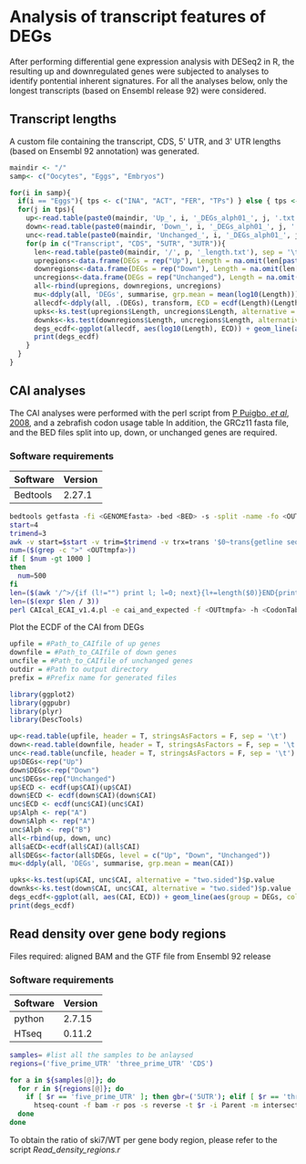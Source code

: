 # Analysis of transcript features of DEGs

After performing differential gene expression analysis with DESeq2 in R, the resulting up and downregulated genes were subjected to analyses to identify pontential inherent signatures.
For all the analyses below, only the longest transcripts (based on Ensembl release 92) were considered.


## Transcript lengths

A custom file containing the transcript, CDS, 5' UTR, and 3' UTR lengths (based on Ensembl 92 annotation) was generated.

```r
maindir <- "/"
samp<- c("Oocytes", "Eggs", "Embryos")

for(i in samp){
  if(i == "Eggs"){ tps <- c("INA", "ACT", "FER", "TPs") } else { tps <- c(paste0("T", 1:4), "TPs") }
  for(j in tps){  
    up<-read.table(paste0(maindir, 'Up_', i, '_DEGs_alph01_', j, '.txt'), header = T, stringsAsFactors = F, sep = '\t')[,1]
    down<-read.table(paste0(maindir, 'Down_', i, '_DEGs_alph01_', j, '.txt'), header = T, stringsAsFactors = F, sep = '\t')[,1]
    unc<-read.table(paste0(maindir, 'Unchanged_', i, '_DEGs_alph01_', j, '.txt'), header = T, stringsAsFactors = F, sep = '\t')[,1]
    for(p in c("Transcript", "CDS", "5UTR", "3UTR")){
      len<-read.table(paste0(maindir, '/', p, '_length.txt'), sep = '\t', stringsAsFactors = F, row.names = 1, header = T)
      upregions<-data.frame(DEGs = rep("Up"), Length = na.omit(len[paste0("gene:", up),2]), Alph = rep("A"))
      downregions<-data.frame(DEGs = rep("Down"), Length = na.omit(len[paste0("gene:", down),2]), Alph = rep("A"))
      uncregions<-data.frame(DEGs = rep("Unchanged"), Length = na.omit(len[paste0("gene:", unc),2]), Alph = rep("B"))
      all<-rbind(upregions, downregions, uncregions)
      mu<-ddply(all, 'DEGs', summarise, grp.mean = mean(log10(Length)))
      allecdf<-ddply(all, .(DEGs), transform, ECD = ecdf(Length)(Length))
      upks<-ks.test(upregions$Length, uncregions$Length, alternative = "two.sided")$p.value
      downks<-ks.test(downregions$Length, uncregions$Length, alternative = "two.sided")$p.value
      degs_ecdf<-ggplot(allecdf, aes(log10(Length), ECD)) + geom_line(aes(group = DEGs, col = DEGs), size = 1.5) + scale_colour_manual(values = c("darkorange", "deepskyblue3", "grey45")) + annotate("text", x= min(log10(allecdf$Length))+0.3, y = c(0.98, 0.95), label = c(paste("p = ", upks), paste("p = ", downks)), col = c("darkorange","deepskyblue3"))
      print(degs_ecdf)
    }
  }
}
```

## CAI analyses

The CAI analyses were performed with the perl script from [P Puigbo, _et al_, 2008](https://biologydirect.biomedcentral.com/articles/10.1186/1745-6150-3-38), and a zebrafish codon usage table
In addition, the GRCz11 fasta file, and the BED files split into up, down, or unchanged genes are required.

### Software requirements

| Software | Version |
|---|---|
| Bedtools | 2.27.1 |

```bash
bedtools getfasta -fi <GENOMEfasta> -bed <BED> -s -split -name -fo <OUTfa
start=4
trimend=3
awk -v start=$start -v trim=$trimend -v trx=trans '$0~trans{getline seq; end=int(length(seq)/3)*3; print; print substr(seq, start, end-3-trim)}' <OUTfa> > <OUTtmpfa>
num=($(grep -c ">" <OUTtmpfa>))
if [ $num -gt 1000 ]
then
  num=500
fi
len=($(awk '/^>/{if (l!="") print l; l=0; next}{l+=length($0)}END{print l}' <OUTtmpfa> | awk '{ total += $1; count++ } END { print int (total/count)+1 }'))
len=($(expr $len / 3))
perl CAIcal_ECAI_v1.4.pl -e cai_and_expected -f <OUTtmpfa> -h <CodonTable> -g 1 -o1 <OUTCAItxt> -o2 <OUTrandomtxt> -o3 <OUTexpectedtxt> -n $num -l $len -s y
```

Plot the ECDF of the CAI from DEGs
```r
upfile = #Path_to_CAIfile of up genes
downfile = #Path_to_CAIfile of down genes
uncfile = #Path_to_CAIfile of unchanged genes
outdir = #Path to output directory
prefix = #Prefix name for generated files

library(ggplot2)
library(ggpubr)
library(plyr)
library(DescTools)

up<-read.table(upfile, header = T, stringsAsFactors = F, sep = '\t')
down<-read.table(downfile, header = T, stringsAsFactors = F, sep = '\t')
unc<-read.table(uncfile, header = T, stringsAsFactors = F, sep = '\t')
up$DEGs<-rep("Up")
down$DEGs<-rep("Down")
unc$DEGs<-rep("Unchanged")
up$ECD <- ecdf(up$CAI)(up$CAI)
down$ECD <- ecdf(down$CAI)(down$CAI)
unc$ECD <- ecdf(unc$CAI)(unc$CAI)
up$Alph <- rep("A")
down$Alph <- rep("A")
unc$Alph <- rep("B")
all<-rbind(up, down, unc)
all$aECD<-ecdf(all$CAI)(all$CAI)
all$DEGs<-factor(all$DEGs, level = c("Up", "Down", "Unchanged"))
mu<-ddply(all, 'DEGs', summarise, grp.mean = mean(CAI))

upks<-ks.test(up$CAI, unc$CAI, alternative = "two.sided")$p.value
downks<-ks.test(down$CAI, unc$CAI, alternative = "two.sided")$p.value
degs_ecdf<-ggplot(all, aes(CAI, ECD)) + geom_line(aes(group = DEGs, col = DEGs), size = 1.5) + scale_colour_manual(values = c("darkorange", "deepskyblue3", "grey45")) + annotate("text", x= min(all$CAI)+0.03, y = c(0.98, 0.95), label = c(paste("p = ", upks), paste("p = ", downks)), col = c("darkorange","deepskyblue3")) + coord_cartesian(xlim = c(0.7, 0.875))
print(degs_ecdf)
```

## Read density over gene body regions

Files required: aligned BAM and the GTF file from Ensembl 92 release

### Software requirements

|Software|Version|
| --- | --- |
|python|2.7.15|
|HTseq|0.11.2|

```bash
samples= #list all the samples to be anlaysed
regions=('five_prime_UTR' 'three_prime_UTR' 'CDS')

for a in ${samples[@]}; do
  for r in ${regions[@]}; do
    if [ $r == 'five_prime_UTR' ]; then gbr=('5UTR'); elif [ $r == 'three_prime_UTR' ]; then gbr=('3UTR'); else gbr=('CDS'); fi;
	  htseq-count -f bam -r pos -s reverse -t $r -i Parent -m intersection-nonempty <OUTuniqbam> <GTF> > <OUTht_$gbr>
  done
done
```

To obtain the ratio of ski7/WT per gene body region, please refer to the script _Read_density_regions.r_
